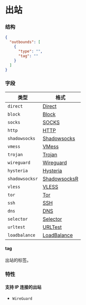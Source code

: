 # 出站

### 结构

```json
{
  "outbounds": [
    {
      "type": "",
      "tag": ""
    }
  ]
}
```

### 字段

| 类型             | 格式                             |
|----------------|--------------------------------|
| `direct`       | [Direct](./direct)             |
| `block`        | [Block](./block)               |
| `socks`        | [SOCKS](./socks)               |
| `http`         | [HTTP](./http)                 |
| `shadowsocks`  | [Shadowsocks](./shadowsocks)   |
| `vmess`        | [VMess](./vmess)               |
| `trojan`       | [Trojan](./trojan)             |
| `wireguard`    | [Wireguard](./wireguard)       |
| `hysteria`     | [Hysteria](./hysteria)         |
| `shadowsocksr` | [ShadowsocksR](./shadowsocksr) |
| `vless`        | [VLESS](./vless)               |
| `tor`          | [Tor](./tor)                   |
| `ssh`          | [SSH](./ssh)                   |
| `dns`          | [DNS](./dns)                   |
| `selector`     | [Selector](./selector)         |
| `urltest`      | [URLTest](./urltest)           |
| `loadbalance`  | [LoadBalance](./loadbalance)   |

#### tag

出站的标签。

### 特性

#### 支持 IP 连接的出站

* `WireGuard`
